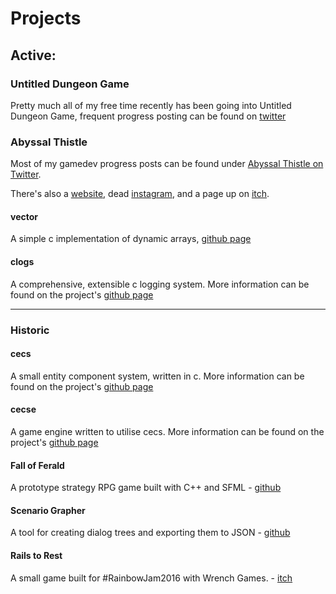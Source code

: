 # Projects

## Active:

### Untitled Dungeon Game
Pretty much all of my free time recently has been going into Untitled Dungeon
Game, frequent progress posting can be found on
[twitter](https://twitter.com/AbyssalThistle)

### Abyssal Thistle
Most of my gamedev progress posts can be found under
[Abyssal Thistle on Twitter](https://twitter.com/AbyssalThistle).

There's also a [website](https://AbyssalThistle.com),
dead [instagram](https://instagram.com/AbssalThistle), and a page up on
[itch](https://abyssalthistle.itch.io).

#### vector
A simple c implementation of dynamic arrays,
[github page](https://github.com/MatthewOwens/vector)

#### clogs
A comprehensive, extensible c logging system. More information can be found
on the project's [github page](https://github.com/MatthewOwens/clogs)


---


### Historic
#### cecs
A small entity component system, written in c. More information can be found
on the project's [github page](https://github.com/MatthewOwens/cecs)

#### cecse
A game engine written to utilise cecs. More information can be found
on the project's [github page](https://github.com/MatthewOwens/cecs)

#### Fall of Ferald
A prototype strategy RPG game built with C++ and SFML -
[github](https://github.com/MatthewOwens/Fall_Of_Ferald)

#### Scenario Grapher
A tool for creating dialog trees and exporting them to JSON - 
[github](https://github.com/MatthewOwens/ScenarioGrapher)

#### Rails to Rest
A small game built for #RainbowJam2016 with Wrench Games. -
[itch](https://wrenchgames.itch.io/rails-to-rest)
